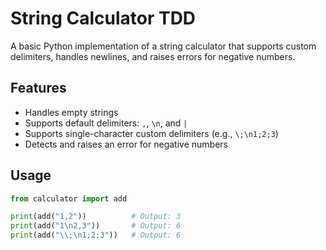 # String Calculator TDD

A basic Python implementation of a string calculator that supports custom delimiters, handles newlines, and raises errors for negative numbers.

## Features

- Handles empty strings
- Supports default delimiters: `,`, `\n`, and `|`
- Supports single-character custom delimiters (e.g., `\;\n1;2;3`)
- Detects and raises an error for negative numbers

## Usage

```python
from calculator import add

print(add("1,2"))          # Output: 3
print(add("1\n2,3"))       # Output: 6
print(add("\\;\n1;2;3"))   # Output: 6
